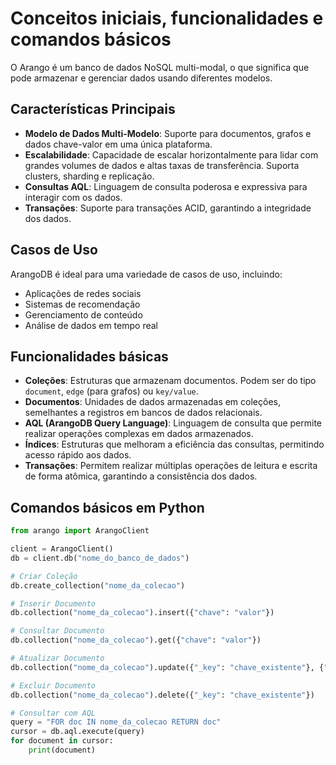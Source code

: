 # Conceitos iniciais, funcionalidades e comandos básicos

O Arango é um banco de dados NoSQL multi-modal, o que significa que pode armazenar e gerenciar dados usando diferentes modelos.

## Características Principais

- **Modelo de Dados Multi-Modelo**: Suporte para documentos, grafos e dados chave-valor em uma única plataforma.
- **Escalabilidade**: Capacidade de escalar horizontalmente para lidar com grandes volumes de dados e altas taxas de transferência. Suporta clusters, sharding e replicação.
- **Consultas AQL**: Linguagem de consulta poderosa e expressiva para interagir com os dados.
- **Transações**: Suporte para transações ACID, garantindo a integridade dos dados.

## Casos de Uso

ArangoDB é ideal para uma variedade de casos de uso, incluindo:

- Aplicações de redes sociais
- Sistemas de recomendação
- Gerenciamento de conteúdo
- Análise de dados em tempo real

## Funcionalidades básicas

- **Coleções**: Estruturas que armazenam documentos. Podem ser do tipo `document`, `edge` (para grafos) ou `key/value`.
- **Documentos**: Unidades de dados armazenadas em coleções, semelhantes a registros em bancos de dados relacionais.
- **AQL (ArangoDB Query Language)**: Linguagem de consulta que permite realizar operações complexas em dados armazenados.
- **Índices**: Estruturas que melhoram a eficiência das consultas, permitindo acesso rápido
  aos dados.
- **Transações**: Permitem realizar múltiplas operações de leitura e escrita de forma atômica, garantindo a consistência dos dados.

## Comandos básicos em Python

```python
from arango import ArangoClient

client = ArangoClient()
db = client.db("nome_do_banco_de_dados")

# Criar Coleção
db.create_collection("nome_da_colecao")

# Inserir Documento
db.collection("nome_da_colecao").insert({"chave": "valor"})

# Consultar Documento
db.collection("nome_da_colecao").get({"chave": "valor"})

# Atualizar Documento
db.collection("nome_da_colecao").update({"_key": "chave_existente"}, {"novo_campo": "novo_valor"})

# Excluir Documento
db.collection("nome_da_colecao").delete({"_key": "chave_existente"})

# Consultar com AQL
query = "FOR doc IN nome_da_colecao RETURN doc"
cursor = db.aql.execute(query)
for document in cursor:
    print(document)
```
